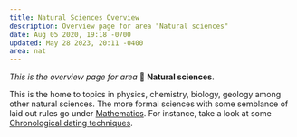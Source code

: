 ```yaml
---
title: Natural Sciences Overview
description: Overview page for area "Natural sciences"
date: Aug 05 2020, 19:18 -0700
updated: May 28 2023, 20:11 -0400
area: nat
---
```


_This is the overview page for area_ :dna: **Natural sciences**.

This is the home to topics in physics, chemistry, biology, geology among other
natural sciences. The more formal sciences with some semblance of laid out rules
go under [Mathematics](/kb/overview/math). For instance, take a look at some
[Chronological dating techniques](/kb/chronological-dating-techniques).
